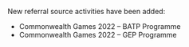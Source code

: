 New referral source activities have been added:
- Commonwealth Games 2022 – BATP Programme
- Commonwealth Games 2022 – GEP Programme
